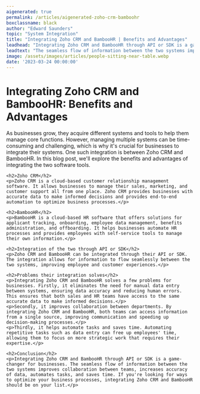 ```yaml
---
aigenerated: true
permalink: /articles/aigenerated-zoho-crm-bamboohr
boxclassname: black
author: "Edward Saunders"
topic: "System Integration"
title: "Integrating Zoho CRM and BambooHR | Benefits and Advantages"
leadhead: "Integrating Zoho CRM and BambooHR through API or SDK is a game-changer for businesses"
leadtext: "The seamless flow of information between the two systems improves collaboration between teams, increases accuracy of data, automates tasks, and saves time. If you're looking for ways to optimize your business processes, integrating Zoho CRM and BambooHR should be on your list."
image: /assets/images/articles/people-sitting-near-table.webp
date: '2023-03-24 00:00:00'
---
```

<div class="arttext">	<h1>Integrating Zoho CRM and BambooHR: Benefits and Advantages</h1>
	<p>As businesses grow, they acquire different systems and tools to help them manage core functions. However, managing multiple systems can be time-consuming and challenging, which is why it's crucial for businesses to integrate their systems. One such integration is between Zoho CRM and BambooHR. In this blog post, we'll explore the benefits and advantages of integrating the two software tools.</p>

	<h2>Zoho CRM</h2>
	<p>Zoho CRM is a cloud-based customer relationship management software. It allows businesses to manage their sales, marketing, and customer support all from one place. Zoho CRM provides businesses with accurate data to make informed decisions and provides end-to-end automation to optimize business processes.</p>

	<h2>BambooHR</h2>
	<p>BambooHR is a cloud-based HR software that offers solutions for applicant tracking, onboarding, employee data management, benefits administration, and offboarding. It helps businesses automate HR processes and provides employees with self-service tools to manage their own information.</p>

	<h2>Integration of the two through API or SDK</h2>
	<p>Zoho CRM and BambooHR can be integrated through their API or SDK. The integration allows for information to flow seamlessly between the two systems, improving employee and customer experiences.</p>

	<h2>Problems their integration solves</h2>
	<p>Integrating Zoho CRM and BambooHR solves a few problems for businesses. Firstly, it eliminates the need for manual data entry between systems, ensuring data accuracy and reducing human errors. This ensures that both sales and HR teams have access to the same accurate data to make informed decisions.</p>
	<p>Secondly, it improves collaboration between departments. By integrating Zoho CRM and BambooHR, both teams can access information from a single source, improving communication and speeding up decision-making processes.</p>
	<p>Thirdly, it helps automate tasks and saves time. Automating repetitive tasks such as data entry can free up employees' time, allowing them to focus on more strategic work that requires their expertise.</p>

	<h2>Conclusion</h2>
	<p>Integrating Zoho CRM and BambooHR through API or SDK is a game-changer for businesses. The seamless flow of information between the two systems improves collaboration between teams, increases accuracy of data, automates tasks, and saves time. If you're looking for ways to optimize your business processes, integrating Zoho CRM and BambooHR should be on your list.</p>
</div>